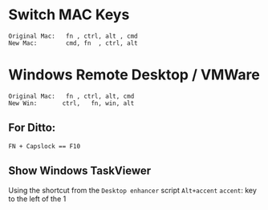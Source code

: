# Switch MAC Keys
```
Original Mac:   fn , ctrl, alt , cmd
New Mac:        cmd, fn  , ctrl, alt
```

# Windows Remote Desktop / VMWare
```
Original Mac:   fn , ctrl, alt, cmd
New Win:       ctrl,   fn, win, alt
``` 

## For Ditto:
```
FN + Capslock == F10
```

## Show Windows TaskViewer
Using the shortcut from the `Desktop enhancer` script `Alt+accent`
`accent`: key to the left of the 1
